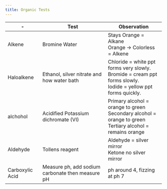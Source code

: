 ```yaml
---
title: Organic Tests
---
```

<!--ID: 1724603671378-->



| -               | Test                                             | Observation                                                                                                            |
| --------------- | ------------------------------------------------ | ---------------------------------------------------------------------------------------------------------------------- |
| Alkene          | Bromine Water                                    | Stays Orange = Alkane<br>Orange -> Colorless = Alkene                                                                  |
| Haloalkene      | Ethanol, silver nitrate and how water bath<br>   | Chloride = white ppt forms very slowly.<br>Bromide = cream ppt forms slowly.<br>Iodide = yellow ppt forms quickly.<br> |
| alchohol        | Acidified Potassium dichromate (VI)              | Primary alcohol = orange to green<br>Secondary alcohol = orange to green<br>Tertiary alcohol = remains orange<br>      |
| Aldehyde        | Tollens reagent                                  | Aldehyde = silver mirror<br>Ketone no silver mirror                                                                    |
| Carboxylic Acid | Measure ph, add sodium carbonate then measure pH | ph around 4, fizzing at ph 7                                                                                           |
